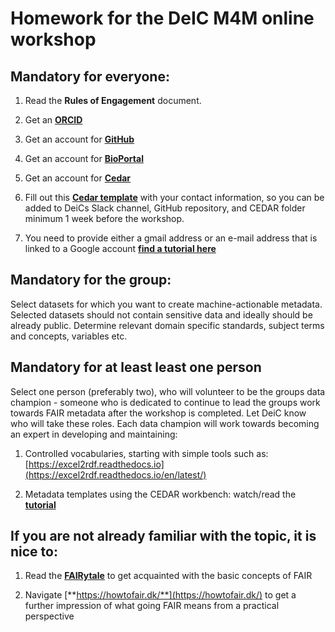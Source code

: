# **Homework for the DeIC M4M online workshop**

## **Mandatory for everyone**:
1. Read the **Rules of Engagement** document.

2. Get an [**ORCID**](https://orcid.org/signin)

3. Get an account for [**GitHub**](https://github.com/join) 

4. Get an account for [**BioPortal**](https://bioportal.bioontology.org/login?redirect=https%3A%2F%2Fbioportal.bioontology.org%2F)

5. Get an account for [**Cedar**](https://auth.metadatacenter.org/auth/realms/CEDAR/protocol/openid-connect/auth?client_id=cedar-angular-app&redirect_uri=https%3A%2F%2Fcedar.metadatacenter.org%2F&state=8556b204-e01c-4d24-b91d-01fc3e2fd009&response_mode=fragment&response_type=code&scope=openid&nonce=5d221336-ebeb-453d-8b51-f3df06a8bc78) 

6. Fill out this [**Cedar template**](http://bit.ly/m4m-dk-001-form) with your contact information, so you can be added to DeiCs Slack channel, GitHub repository, and CEDAR folder minimum 1 week before the workshop.

7. You need to provide either a gmail address or an e-mail address that is linked to a Google account [**find a tutorial here**](https://support.google.com/accounts/answer/27441)
 
## **Mandatory for the group**:
Select datasets for which you want to create machine-actionable metadata. Selected datasets should not contain sensitive data and ideally should be already public.
Determine relevant domain specific standards, subject terms and concepts, variables etc.
 
## **Mandatory for at least least one person** 
Select one person (preferably two), who will volunteer to be the groups data champion - someone who is dedicated to continue to lead the groups work towards FAIR metadata after the workshop is completed. Let DeiC know who will take these roles. Each data champion will work towards becoming an expert in developing and maintaining:

1. Controlled vocabularies, starting with simple tools such as: [https://excel2rdf.readthedocs.io](https://excel2rdf.readthedocs.io/en/latest/)

2. Metadata templates using the CEDAR workbench: watch/read the [**tutorial**](https://metadatacenter.github.io/cedar-manual/)
 
## **If you are not already familiar with the topic, it is nice to**:
1. Read the [**FAIRytale**](https://zenodo.org/record/2248200) to get acquainted with the basic concepts of FAIR

2. Navigate [**https://howtofair.dk/**](https://howtofair.dk/) to get a further impression of what going FAIR means from a practical perspective
